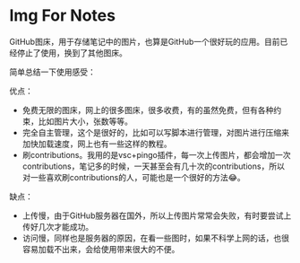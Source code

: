 # Img For Notes

GitHub图床，用于存储笔记中的图片，也算是GitHub一个很好玩的应用。目前已经停止了使用，换到了其他图床。

简单总结一下使用感受：

优点：
- 免费无限的图床，网上的很多图床，很多收费，有的虽然免费，但有各种约束，比如图片大小，张数等等。
- 完全自主管理，这个是很好的，比如可以写脚本进行管理，对图片进行压缩来加快加载速度，网上也有一些这样的教程。
- 刷contributions。我用的是vsc+pingo插件，每一次上传图片，都会增加一次contributions，笔记多的时候，一天甚至会有几十次的contributions，所以对一些喜欢刷contributions的人，可能也是一个很好的方法:joy:。

缺点：
- 上传慢，由于GitHub服务器在国外，所以上传图片常常会失败，有时要尝试上传好几次才能成功。
- 访问慢，同样也是服务器的原因，在看一些图时，如果不科学上网的话，也很容易加载不出来，会给使用带来很大的不便。
